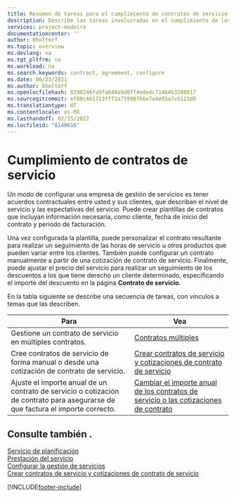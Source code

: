 ```yaml
---
title: Resumen de tareas para el cumplimiento de contratos de servicio
description: Describe las tareas involucradas en el cumplimiento de los contratos de servicio con sus clientes, como establecer acuerdos contractuales estándar con plantillas personalizables y más.
services: project-madeira
documentationcenter: ''
author: bholtorf
ms.topic: overview
ms.devlang: na
ms.tgt_pltfrm: na
ms.workload: na
ms.search.keywords: contract, agreement, configure
ms.date: 06/23/2021
ms.author: bholtorf
ms.openlocfilehash: 0290246fa9fa648a9d0ff4ede4c71464b3208017
ms.sourcegitcommit: ef80c461713fff1a75998766e7a4ed3a7c6121d0
ms.translationtype: HT
ms.contentlocale: es-MX
ms.lasthandoff: 02/15/2022
ms.locfileid: "8140616"
---
```

# <a name="fulfilling-service-contracts"></a>Cumplimiento de contratos de servicio 
Un modo de configurar una empresa de gestión de servicios es tener acuerdos contractuales entre usted y sus clientes, que describan el nivel de servicio y las expectativas del servicio. Puede crear plantillas de contratos que incluyan información necesaria, como cliente, fecha de inicio del contrato y periodo de facturación.  
  
Una vez configurada la plantilla, puede personalizar el contrato resultante para realizar un seguimiento de las horas de servicio u otros productos que pueden variar entre los clientes. También puede configurar un contrato manualmente a partir de una cotización de contrato de servicio. Finalmente, puede ajustar el precio del servicio para realizar un seguimiento de los descuentos a los que tiene derecho un cliente determinado, especificando el importe del descuento en la página **Contrato de servicio**.  

En la tabla siguiente se describe una secuencia de tareas, con vínculos a temas que las describen.   
  
|**Para**|**Vea**|  
|------------|-------------|  
|Gestione un contrato de servicio en múltiples contratos. | [Contratos múltiples](service-multiple-contracts.md)|  
|Cree contratos de servicio de forma manual o desde una cotización de contrato de servicio.| [Crear contratos de servicio y cotizaciones de contrato de servicio](service-how-to-create-service-contracts-and-service-contract-quotes.md)|
|Ajuste el importe anual de un contrato de servicio o cotización de contrato para asegurarse de que factura el importe correcto.|[Cambiar el importe anual de los contratos de servicio o las cotizaciones de contrato](service-how-to-change-the-annual-amount-on-service-contracts-or-contract-quotes.md)|

## <a name="see-also"></a>Consulte también .
[Servicio de planificación](service-plan-service.md)  
[Prestación del servicio](service-deliver-service.md)  
[Configurar la gestión de servicios](service-setup-service.md)  
[Crear contratos de servicio y cotizaciones de contrato de servicio](service-how-to-create-service-contracts-and-service-contract-quotes.md)  


[!INCLUDE[footer-include](includes/footer-banner.md)]